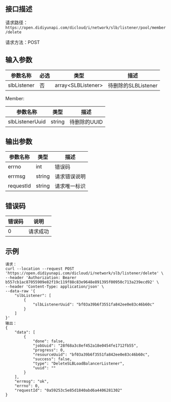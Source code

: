 ## 接口描述

请求路径：`https://open.didiyunapi.com/dicloud/i/network/slb/listener/pool/member/delete`

请求方法：POST

## 输入参数

| 参数名称    | 必选 | 类型                  | 描述                |
| ----------- | ---- | --------------------- | ------------------- |
| slbListener | 否   | array<SLBListener&gt; | 待删除的SLBListener |

<span id="Member"></span>
Member:

| 参数名称        | 类型   | 描述         |
| --------------- | ------ | ------------ |
| slbListenerUuid | string | 待删除的UUID |

## 

## 输出参数

| 参数名称  | 类型   | 描述         |
| --------- | ------ | ------------ |
| errno     | int    | 错误码       |
| errmsg    | string | 请求错误说明 |
| requestId | string | 请求唯一标识 |

## 错误码

| 错误码 | 说明     |
| ------ | -------- |
| 0      | 请求成功 |

## 示例

```
请求：
curl --location --request POST 'https://open.didiyunapi.com/dicloud/i/network/slb/listener/delete' \
--header 'Authorization: Bearer b557cb1ac87055909e82f19c119f88c83e9648e891395f00950c713a239ecd92' \
--header 'Content-Type: application/json' \
--data-raw '{
    "slbListener": [
        {
            "slbListenerUuid": "bf03a39b6f3551fa842ee0e83c46b60c"
        }
    ]
}'
输出：
{
    "data": [
        {
            "done": false,
            "jobUuid": "28f68a3c8ef452a18e0454fe1712fb55",
            "progress": 0,
            "resourceUuid": "bf03a39b6f3551fa842ee0e83c46b60c",
            "success": false,
            "type": "DeleteSLBLoadBalancerListener",
            "uuid": ""
        }
    ],
    "errmsg": "ok",
    "errno": 0,
    "requestId": "0a59253c5e85d1840abd6a4406281302"
}
```

